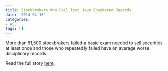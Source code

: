 ```yaml
---
title: Stockbrokers Who Fail Test Have Checkered Records
date: '2014-04-15'
categories:
- WSJ
tags: []
---
```

More than 51,500 stockbrokers failed a basic exam needed to sell securities at least once and those who repeatedly failed have on average worse disciplinary records.

Read the full story [here](https://www.wsj.com/articles/stockbrokers-who-fail-test-have-checkered-records-1397521289).